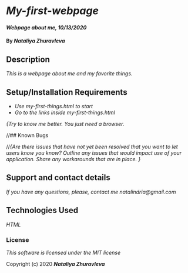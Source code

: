 # _My-first-webpage_

#### _Webpage about me, 10/13/2020_

#### By _**Nataliya Zhuravleva**_

## Description

_This is a webpage about me and my favorite things._

## Setup/Installation Requirements

* _Use my-first-things.html to start_
* _Go to the links inside my-first-things.html_


_{Try to know me better. You just need a browser._

//## Known Bugs

//_{Are there issues that have not yet been resolved that you want to let users know you know?  Outline any issues that would impact use of your application.  Share any workarounds that are in place. }_

## Support and contact details

_If you have any questions, please, contact me natalindria@gmail.com_

## Technologies Used

_HTML_

### License

*This software is licensed under the MIT license*

Copyright (c) 2020 **_Nataliya Zhuravleva_**